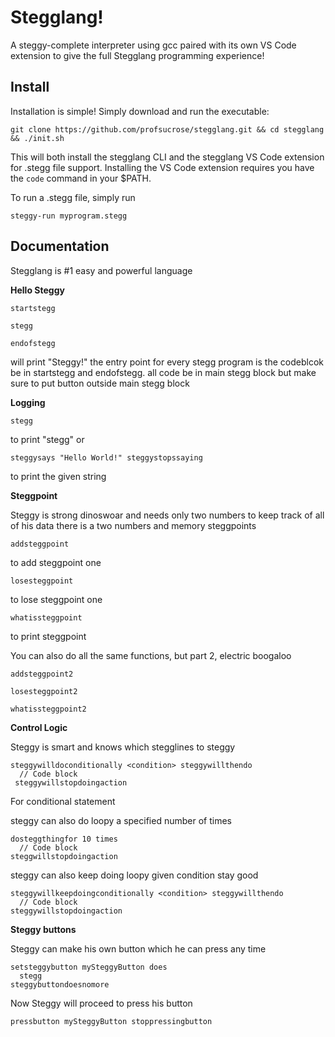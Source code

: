 # Stegglang!
A steggy-complete interpreter using gcc paired with its own VS Code extension to give the full Stegglang programming experience!

## Install
Installation is simple! Simply download and run the executable:
```
git clone https://github.com/profsucrose/stegglang.git && cd stegglang && ./init.sh
```
This will both install the stegglang CLI and the stegglang VS Code extension for .stegg file support. Installing the VS Code extension requires you have the `code` command in your $PATH.

To run a .stegg file, simply run 
```
steggy-run myprogram.stegg
```

## Documentation
Stegglang is #1 easy and powerful language

**Hello Steggy**
```
startstegg

stegg

endofstegg
```
will print "Steggy!" the entry point for every stegg program is the codeblcok be in startstegg and endofstegg. all code be in main stegg block but make sure to put button outside main stegg block

**Logging**

```
stegg
```
to print "stegg" or
```
steggysays "Hello World!" steggystopssaying
```
to print the given string

**Steggpoint**

Steggy is strong dinoswoar and needs only two numbers to keep track of all of his data there is a two numbers and memory steggpoints

```
addsteggpoint
```
to add steggpoint one
```
losesteggpoint
```
to lose steggpoint one
```
whatissteggpoint
```
to print steggpoint

You can also do all the same functions, but part 2, electric boogaloo

```
addsteggpoint2
```
```
losesteggpoint2
```
```
whatissteggpoint2
```

**Control Logic**

Steggy is smart and knows which stegglines to steggy

```
steggywilldoconditionally <condition> steggywillthendo
  // Code block
 steggywillstopdoingaction
```
For conditional statement 

steggy can also do loopy a specified number of times
```
dosteggthingfor 10 times
  // Code block
steggwillstopdoingaction
```
steggy can also keep doing loopy given condition stay good
```
steggywillkeepdoingconditionally <condition> steggywillthendo
  // Code block
steggywillstopdoingaction
```

**Steggy buttons**

Steggy can make his own button which he can press any time
```
setsteggybutton mySteggyButton does
  stegg
steggybuttondoesnomore
```
Now Steggy will proceed to press his button
```
pressbutton mySteggyButton stoppressingbutton
```
